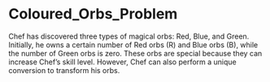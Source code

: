 # Coloured_Orbs_Problem
Chef has discovered three types of magical orbs: Red, Blue, and Green. Initially, he owns a certain number of Red orbs (R) and Blue orbs (B), while the number of Green orbs is zero. These orbs are special because they can increase Chef’s skill level. However, Chef can also perform a unique conversion to transform his orbs.
